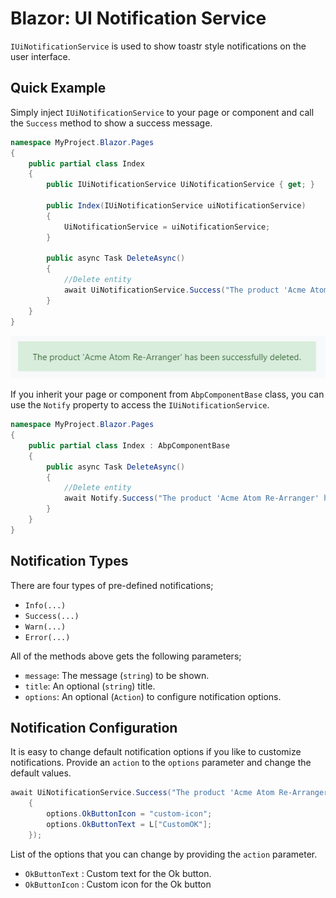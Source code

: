 # Blazor: UI Notification Service

`IUiNotificationService` is used to show toastr style notifications on the user interface.

## Quick Example

Simply inject `IUiNotificationService` to your page or component and call the `Success` method to show a success message.

```csharp
namespace MyProject.Blazor.Pages
{
    public partial class Index
    {
        public IUiNotificationService UiNotificationService { get; }

        public Index(IUiNotificationService uiNotificationService)
        {
            UiNotificationService = uiNotificationService;
        }

        public async Task DeleteAsync()
        {
            //Delete entity
            await UiNotificationService.Success("The product 'Acme Atom Re-Arranger' has been successfully deleted.");
        }
    }
}
```

![blazor-notification-sucess](../../images/blazor-notification-success.png)

If you inherit your page or component from `AbpComponentBase` class, you can use the `Notify` property to access the `IUiNotificationService`.

```csharp
namespace MyProject.Blazor.Pages
{
    public partial class Index : AbpComponentBase
    {
        public async Task DeleteAsync()
        {
            //Delete entity
            await Notify.Success("The product 'Acme Atom Re-Arranger' has been successfully deleted.");
        }
    }
}
```

## Notification Types

There are four types of pre-defined notifications;

* `Info(...)`
* `Success(...)`
* `Warn(...)`
* `Error(...)`

All of the methods above gets the following parameters;

* `message`: The message (`string`) to be shown.
* `title`: An optional (`string`) title.
* `options`: An optional (`Action`) to configure notification options.

## Notification Configuration

It is easy to change default notification options if you like to customize notifications. Provide an `action` to the `options` parameter and change the default values.

```csharp
await UiNotificationService.Success("The product 'Acme Atom Re-Arranger' has been successfully deleted.", options: (options) =>
    {
        options.OkButtonIcon = "custom-icon";
        options.OkButtonText = L["CustomOK"];
    });
```

List of the options that you can change by providing the `action` parameter.

* `OkButtonText` : Custom text for the Ok button.
* `OkButtonIcon` : Custom icon for the Ok button